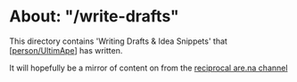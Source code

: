 # About: "/write-drafts"

This directory contains 'Writing Drafts & Idea Snippets' that [[person/UltimApe]] has written.

It will hopefully be a mirror of content on from the [reciprocal are.na channel](https://www.are.na/ultimape/writing-drafts-idea-snippits)

[//begin]: # "Autogenerated link references for markdown compatibility"
[person/UltimApe]: ../people/person/ultimape "About: UltimApe"
[//end]: # "Autogenerated link references"